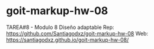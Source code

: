 # goit-markup-hw-08
TAREA#8 - Modulo 8 Diseño adaptable Rep: https://github.com/Santiagodxz/goit-markup-hw-08 Web: https://santiagodxz.github.io/goit-markup-hw-08/
